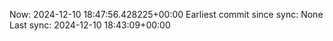 Now: 2024-12-10 18:47:56.428225+00:00 Earliest commit since sync: None Last sync: 2024-12-10 18:43:09+00:00
